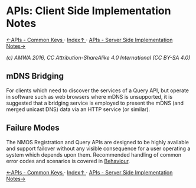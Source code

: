 # APIs: Client Side Implementation Notes
[←APIs - Common Keys ](2.1._APIs_-_Common_Keys.md) · [ Index↑ ](..) · [APIs - Server Side Implementation Notes→](2.3._APIs_-_Server_Side_Implementation_Notes.md)

_(c) AMWA 2016, CC Attribution-ShareAlike 4.0 International (CC BY-SA 4.0)_

## mDNS Bridging

For clients which need to discover the services of a Query API, but operate in software such as web browsers where mDNS is unsupported, it is suggested that a bridging service is employed to present the mDNS (and merged unicast DNS) data via an HTTP service (or similar).

## Failure Modes

The NMOS Registration and Query APIs are designed to be highly available and support failover without any visible consequence for a user operating a system which depends upon them. Recommended handling of common error codes and scenarios is covered in [Behaviour](4.0._Behaviour.md).

[←APIs - Common Keys ](2.1._APIs_-_Common_Keys.md) · [ Index↑ ](..) · [APIs - Server Side Implementation Notes→](2.3._APIs_-_Server_Side_Implementation_Notes.md)
